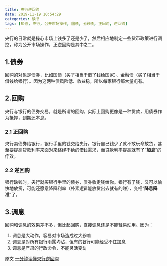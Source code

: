 ```yaml
---
title: 央行逆回购
date: 2019-11-19 10:54:29
categories: 读书
tags: [知也, 央行, 公开市场操作, 国债, 金融债, 正回购, 逆回购]
---
```

央行的日常就是操心市场上钱多了还是少了，然后相应地制定一些货币政策进行调控，称为公开市场操作，正逆回购是其中之二。
<!--more-->
## 1.债券
回购的对象是债券，比如国债（买了相当于借了钱给国家）、金融债（买了相当于借钱给银行）。因为这两种债风险低、收益稳，所以每家银行都大量屯有。

## 2.回购
央行与银行的债券交易，就是所谓的回购。实际上回购更像是一种贷款，用债券作为抵押，到期还本息。
### 2.1 正回购
央行卖债券给银行，银行手里的钱交给央行。银行自己钱少了就不敢玩命放贷，甚至要提高贷款利率来面对来络绎不绝的借钱需求，而贷款利率提高就有了“__加息__”的疗效。
### 2.2 逆回购
银行缺钱时，央行就买银行手里的债券，债券收走钱给你。银行有了钱，又可以愉快地放贷，可能还愿意降降利率（朴素逻辑能放贷出去就有的赚），变相“__降息降准__”了。

## 3.调息
回购和调息的效果差不多，但比起回购，直接调息还是不能轻易动用。因为：
1. 调息是大动作，容易对市场造成过大影响
2. 调息是对所有银行雨露均沾，但有的银行可能经受不住加息
3. 调息是严肃的行政命令，不能灵活变动

原文 [一分钟读懂央行逆回购](https://mp.weixin.qq.com/s?__biz=MzU4NTY4MjgwNg==&mid=2247485012&idx=1&sn=947d8ae0d50ac5ffa275c5d8d0ee12a7&chksm=fd879c4dcaf0155b0d9fc4a598149b3be033728a29be4ddf21e906fe44b49a466cb5b4c64e95&scene=21#wechat_redirect)
